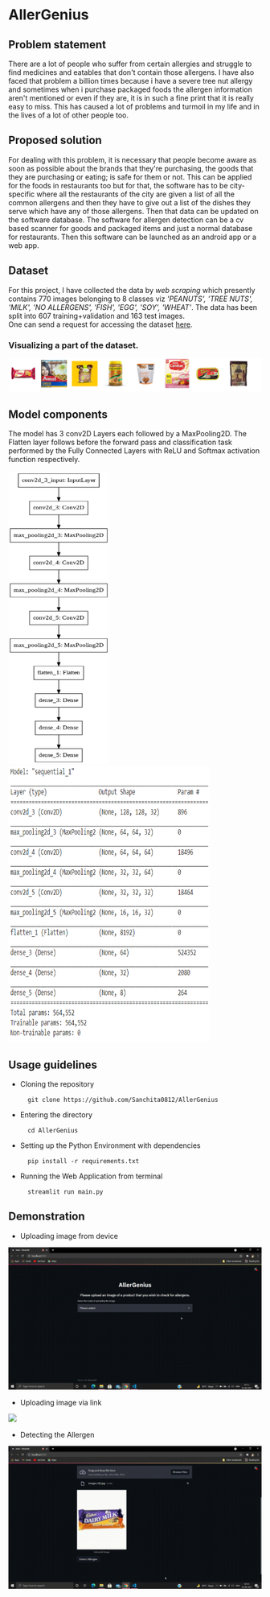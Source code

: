 # AllerGenius
## Problem statement 
There are a lot of people who suffer from certain allergies and struggle to find medicines and eatables that don't contain those allergens. I have also faced that problem a billion times because i have a severe tree nut allergy and sometimes when i purchase packaged foods the allergen information aren't mentioned or even if they are, it is in such a fine print that it is really easy to miss. This has caused a lot of problems and turmoil in my life and in the lives of a lot of other people too.

## Proposed solution 
For dealing with this problem, it is necessary that people become aware as soon as possible about the brands that they're purchasing, the goods that they are purchasing or eating; is safe for them or not. This can be applied for the foods in restaurants too but for that, the software has to be city-specific where all the restaurants of the city are given a list of all the common allergens and then they have to give out a list of the dishes they serve which have any of those allergens. Then that data can be updated on the software database. The software for allergen detection can be a cv based scanner for goods and packaged items and just a normal database for restaurants. Then this software can be launched as an android app or a web app. 

## Dataset
For this project, I have collected the data by *web scraping* which presently contains 770 images belonging to 8 classes viz *'PEANUTS', 'TREE NUTS', 'MILK', 'NO ALLERGENS', 'FISH', 'EGG', 'SOY', 'WHEAT'*. The data has been split into 607 training+validation and 163 test images. <br>
One can  send a request for accessing the dataset <a href= "https://drive.google.com/drive/folders/1tDJpAPi3p5VSeuhVHSeMoAENMuUEsJ1Y?usp=sharing">here</a>.

### Visualizing a part of the dataset.
<img src= "assets/visualize.PNG">

## Model components
The model has 3 conv2D Layers each followed by a MaxPooling2D. The Flatten layer follows before the forward pass and classification task performed by the Fully Connected Layers with ReLU and Softmax activation function respectively. <br> <br>
<img src= "assets/model.png" height= 580 width= 200> <img src= "assets/sequential.PNG" width= 400 height=550>

## Usage guidelines
- Cloning the repository

        git clone https://github.com/Sanchita0812/AllerGenius

- Entering the directory

        cd AllerGenius
        
- Setting up the Python Environment with dependencies

        pip install -r requirements.txt
        
- Running the Web Application from terminal 

        streamlit run main.py 
        
## Demonstration 
- Uploading image from device 

![](assets/Device.gif)

- Uploading image via link

![](assets/Link.gif)

- Detecting the Allergen

![](assets/Detect.gif)

